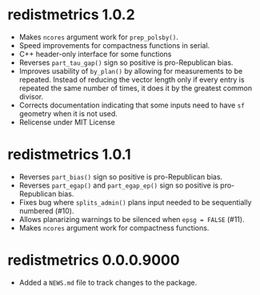 # redistmetrics 1.0.2
* Makes `ncores` argument work for `prep_polsby()`.
* Speed improvements for compactness functions in serial.
* C++ header-only interface for some functions
* Reverses `part_tau_gap()` sign so positive is pro-Republican bias.
* Improves usability of `by_plan()` by allowing for measurements to be repeated. Instead of reducing the vector length only if every entry is repeated the same number of times, it does it by the greatest common divisor.
* Corrects documentation indicating that some inputs need to have `sf` geometry when it is not used.
* Relicense under MIT License

# redistmetrics 1.0.1

* Reverses `part_bias()` sign so positive is pro-Republican bias.
* Reverses `part_egap()` and `part_egap_ep()` sign so positive is pro-Republican bias.
* Fixes bug where `splits_admin()` plans input needed to be sequentially numbered (#10).
* Allows planarizing warnings to be silenced when `epsg = FALSE` (#11).
* Makes `ncores` argument work for compactness functions.

# redistmetrics 0.0.0.9000

* Added a `NEWS.md` file to track changes to the package.
